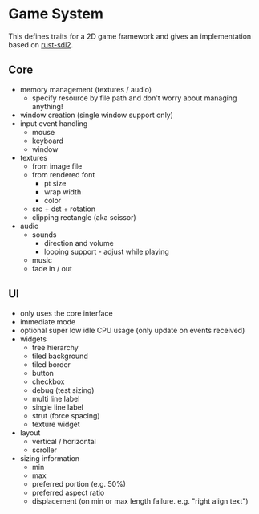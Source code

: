 # Game System

This defines traits for a 2D game framework and gives an implementation based on
[rust-sdl2](https://github.com/Rust-SDL2/rust-sdl2).

## Core

- memory management (textures / audio)
    - specify resource by file path and don't worry about managing anything!
- window creation (single window support only)
- input event handling
    - mouse
    - keyboard
    - window
- textures
    - from image file
    - from rendered font
        - pt size
        - wrap width
        - color
    - src + dst + rotation
    - clipping rectangle (aka scissor)
- audio
    - sounds
        - direction and volume
        - looping support - adjust while playing
    - music
    - fade in / out

## UI

 - only uses the core interface
 - immediate mode
 - optional super low idle CPU usage (only update on events received)
 - widgets
    - tree hierarchy
    - tiled background
    - tiled border
    - button
    - checkbox
    - debug (test sizing)
    - multi line label
    - single line label
    - strut (force spacing)
    - texture widget
 - layout
    - vertical / horizontal
    - scroller
 - sizing information
    - min
    - max
    - preferred portion (e.g. 50%)
    - preferred aspect ratio
    - displacement (on min or max length failure. e.g. "right align text")